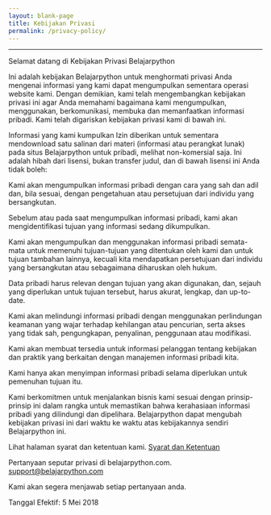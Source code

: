 ```yaml
---
layout: blank-page
title: Kebijakan Privasi
permalink: /privacy-policy/
---
```


---
Selamat datang di Kebijakan Privasi Belajarpython

Ini adalah kebijakan Belajarpython untuk menghormati privasi Anda mengenai informasi yang kami dapat mengumpulkan sementara operasi website kami. Dengan demikian, kami telah mengembangkan kebijakan privasi ini agar Anda memahami bagaimana kami mengumpulkan, menggunakan, berkomunikasi, membuka dan memanfaatkan informasi pribadi. Kami telah digariskan kebijakan privasi kami di bawah ini.

Informasi yang kami kumpulkan
Izin diberikan untuk sementara mendownload satu salinan dari materi (informasi atau perangkat lunak) pada situs Belajarpython untuk pribadi, melihat non-komersial saja. Ini adalah hibah dari lisensi, bukan transfer judul, dan di bawah lisensi ini Anda tidak boleh:

Kami akan mengumpulkan informasi pribadi dengan cara yang sah dan adil dan, bila sesuai, dengan pengetahuan atau persetujuan dari individu yang bersangkutan.

Sebelum atau pada saat mengumpulkan informasi pribadi, kami akan mengidentifikasi tujuan yang informasi sedang dikumpulkan.

Kami akan mengumpulkan dan menggunakan informasi pribadi semata-mata untuk memenuhi tujuan-tujuan yang ditentukan oleh kami dan untuk tujuan tambahan lainnya, kecuali kita mendapatkan persetujuan dari individu yang bersangkutan atau sebagaimana diharuskan oleh hukum.

Data pribadi harus relevan dengan tujuan yang akan digunakan, dan, sejauh yang diperlukan untuk tujuan tersebut, harus akurat, lengkap, dan up-to-date.

Kami akan melindungi informasi pribadi dengan menggunakan perlindungan keamanan yang wajar terhadap kehilangan atau pencurian, serta akses yang tidak sah, pengungkapan, penyalinan, penggunaan atau modifikasi.

Kami akan membuat tersedia untuk informasi pelanggan tentang kebijakan dan praktik yang berkaitan dengan manajemen informasi pribadi kita.

Kami hanya akan menyimpan informasi pribadi selama diperlukan untuk pemenuhan tujuan itu.


Kami berkomitmen untuk menjalankan bisnis kami sesuai dengan prinsip-prinsip ini dalam rangka untuk memastikan bahwa kerahasiaan informasi pribadi yang dilindungi dan dipelihara. Belajarpython dapat mengubah kebijakan privasi ini dari waktu ke waktu atas kebijakannya sendiri Belajarpython ini.

Lihat halaman syarat dan ketentuan kami. [Syarat dan Ketentuan](/terms/)

Pertanyaan seputar privasi di belajarpython.com. [support@belajarpython.com](mailto:support@belajarpython.com) 

Kami akan segera menjawab setiap pertanyaan anda.

Tanggal Efektif: 5 Mei 2018
